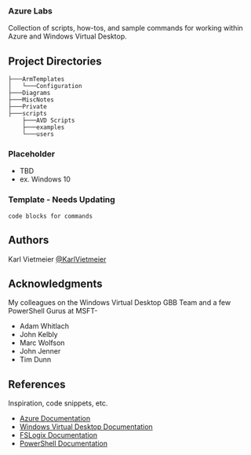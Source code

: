 ### Azure Labs

Collection of scripts, how-tos, and sample commands for working within Azure
and Windows Virtual Desktop.  

## Project Directories

```text
├───ArmTemplates
│   └───Configuration
├───Diagrams
├───MiscNotes
├───Private
├───scripts
    ├───AVD Scripts
    ├───examples
    └───users

```

### Placeholder

* TBD
* ex. Windows 10

### Template - Needs Updating

```text
code blocks for commands
```

## Authors

Karl Vietmeier
[@KarlVietmeier](https://twitter.com/karlvietmeier)

## Acknowledgments

My colleagues on the Windows Virtual Desktop GBB Team and a few PowerShell Gurus at MSFT-  

* Adam Whitlach
* John Kelbly
* Marc Wolfson
* John Jenner
* Tim Dunn

## References

Inspiration, code snippets, etc.

* [Azure Documentation](https://docs.microsoft.com/en-us/azure/)
* [Windows Virtual Desktop Documentation](https://aka.ms/wvdgetstarted)
* [FSLogix Documentation](https://docs.microsoft.com/en-us/fslogix/)
* [PowerShell Documentation](https://docs.microsoft.com/en-us/powershell/)